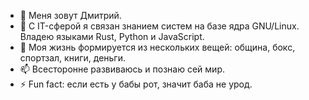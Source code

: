 - 👋 Меня зовут Дмитрий.
- 👀 С IT-сферой я связан знанием систем на базе ядра GNU/Linux. Владею языками Rust, Python и JavaScript.
- 🌱 Моя жизнь формируется из нескольких вещей: община, бокс, спортзал, книги, деньги.
- 📫 Всесторонне развиваюсь и познаю сей мир.
- ⚡ Fun fact: если есть у бабы рот, значит баба не урод.
